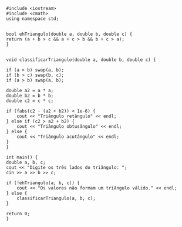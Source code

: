     #include <iostream>
    #include <cmath>
    using namespace std;


    bool ehTriangulo(double a, double b, double c) {
    return (a + b > c && a + c > b && b + c > a);
    }
  

    void classificarTriangulo(double a, double b, double c) {
    
    if (a > b) swap(a, b);
    if (b > c) swap(b, c);
    if (a > b) swap(a, b);

    double a2 = a * a;
    double b2 = b * b;
    double c2 = c * c;

    if (fabs(c2 - (a2 + b2)) < 1e-6) {
        cout << "Triângulo retângulo" << endl;
    } else if (c2 > a2 + b2) {
        cout << "Triângulo obtusângulo" << endl;
    } else {
        cout << "Triângulo acutângulo" << endl;
    }
    }

    int main() {
    double a, b, c;
    cout << "Digite os três lados do triângulo: ";
    cin >> a >> b >> c;

    if (!ehTriangulo(a, b, c)) {
        cout << "Os valores não formam um triângulo válido." << endl;
    } else {
        classificarTriangulo(a, b, c);
    }

    return 0;
    }
